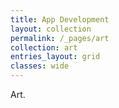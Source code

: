 ```yaml
---
title: App Development
layout: collection
permalink: /_pages/art
collection: art
entries_layout: grid
classes: wide
---
```


Art.
